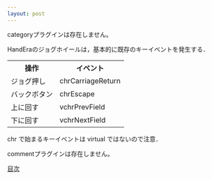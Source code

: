 ```yaml
---
layout: post
---
```

<p><span class="error">categoryプラグインは存在しません。</span></p>
<p>HandEraのジョグホイールは，基本的に既存のキーイベントを発生する．</p>
<table>
<tr>
<th>操作</th>
<th>イベント</th>
</tr>
<tr>
<td>ジョグ押し</td>
<td>chrCarriageReturn</td>
</tr>
<tr>
<td>バックボタン</td>
<td>chrEscape</td>
</tr>
<tr>
<td>上に回す</td>
<td>vchrPrevField</td>
</tr>
<tr>
<td>下に回す</td>
<td>vchrNextField</td>
</tr>
</table>
<p>chr で始まるキーイベントは virtual ではないので注意．</p>
<p><span class="error">commentプラグインは存在しません。</span> </p>
<p><a href="/?page=Palm+Tips" class="wikipage">目次</a></p>
